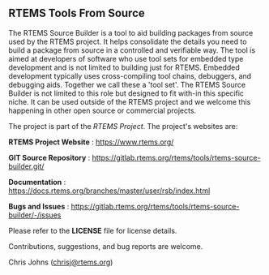 RTEMS Tools From Source
-----------------------

The RTEMS Source Builder is a tool to aid building packages from source used by
the RTEMS project. It helps consolidate the details you need to build a package
from source in a controlled and verifiable way. The tool is aimed at developers
of software who use tool sets for embedded type development and is not limited
to building just for RTEMS. Embedded development typically uses cross-compiling
tool chains, debuggers, and debugging aids. Together we call these a 'tool
set'. The RTEMS Source Builder is not limited to this role but designed to fit
with-in this specific niche. It can be used outside of the RTEMS project and we
welcome this happening in other open source or commercial projects.

The project is part of the *RTEMS Project*. The project's websites are:

 **RTEMS Project Website** : https://www.rtems.org/

 **GIT Source Repository** : https://gitlab.rtems.org/rtems/tools/rtems-source-builder.git/

 **Documentation** : https://docs.rtems.org/branches/master/user/rsb/index.html

 **Bugs and Issues** : https://gitlab.rtems.org/rtems/tools/rtems-source-builder/-/issues

Please refer to the **LICENSE** file for license details.

Contributions, suggestions, and bug reports are welcome.

Chris Johns (chrisj@rtems.org)
